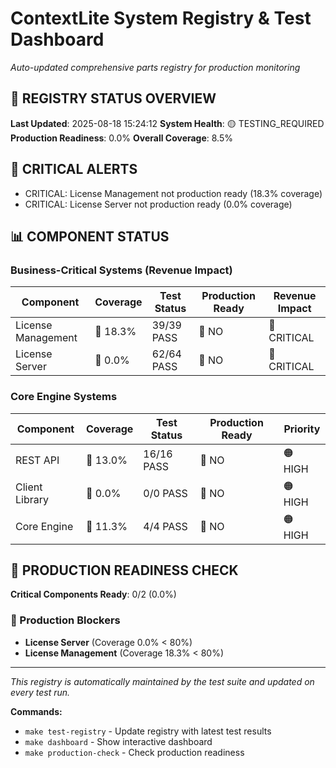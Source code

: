 # ContextLite System Registry & Test Dashboard
*Auto-updated comprehensive parts registry for production monitoring*

## 🎯 REGISTRY STATUS OVERVIEW
**Last Updated**: 2025-08-18 15:24:12
**System Health**: 🟡 TESTING_REQUIRED
**Production Readiness**: 0.0%
**Overall Coverage**: 8.5%

## 🚨 CRITICAL ALERTS
- CRITICAL: License Management not production ready (18.3% coverage)
- CRITICAL: License Server not production ready (0.0% coverage)

## 📊 COMPONENT STATUS

### Business-Critical Systems (Revenue Impact)
| Component | Coverage | Test Status | Production Ready | Revenue Impact |
|-----------|----------|-------------|------------------|----------------|
| License Management | 🔴 18.3% | 39/39 PASS | 🔴 NO | 🔴 CRITICAL |
| License Server | 🔴 0.0% | 62/64 PASS | 🔴 NO | 🔴 CRITICAL |

### Core Engine Systems
| Component | Coverage | Test Status | Production Ready | Priority |
|-----------|----------|-------------|------------------|----------|
| REST API | 🔴 13.0% | 16/16 PASS | 🔴 NO | 🟠 HIGH |
| Client Library | 🔴 0.0% | 0/0 PASS | 🔴 NO | 🟠 HIGH |
| Core Engine | 🔴 11.3% | 4/4 PASS | 🔴 NO | 🟠 HIGH |

## 🎯 PRODUCTION READINESS CHECK

**Critical Components Ready**: 0/2 (0.0%)

### 🔴 Production Blockers
- **License Server** (Coverage 0.0% < 80%)
- **License Management** (Coverage 18.3% < 80%)

---

*This registry is automatically maintained by the test suite and updated on every test run.*

**Commands:**
- `make test-registry` - Update registry with latest test results
- `make dashboard` - Show interactive dashboard
- `make production-check` - Check production readiness
